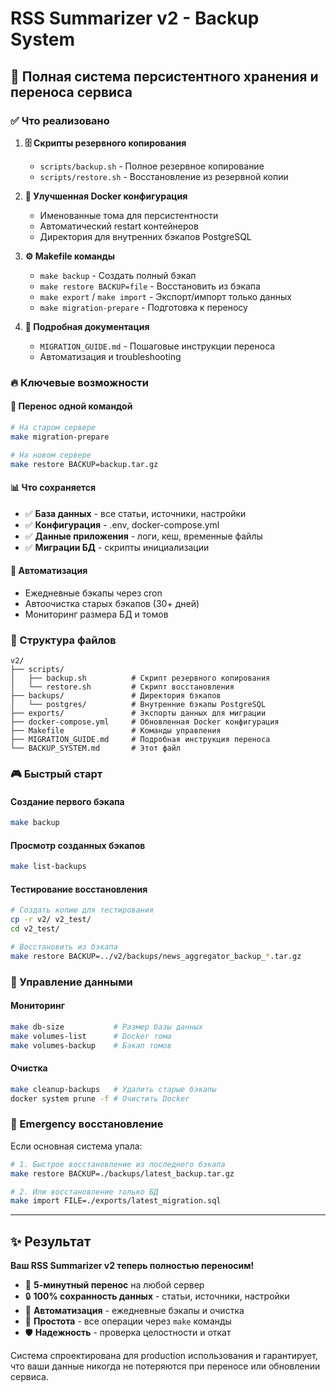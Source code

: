 # RSS Summarizer v2 - Backup System

## 🎯 Полная система персистентного хранения и переноса сервиса

### ✅ Что реализовано

1. **🗄️ Скрипты резервного копирования**
   - `scripts/backup.sh` - Полное резервное копирование
   - `scripts/restore.sh` - Восстановление из резервной копии

2. **🐳 Улучшенная Docker конфигурация**
   - Именованные тома для персистентности
   - Автоматический restart контейнеров
   - Директория для внутренних бэкапов PostgreSQL

3. **⚙️ Makefile команды**
   - `make backup` - Создать полный бэкап
   - `make restore BACKUP=file` - Восстановить из бэкапа
   - `make export` / `make import` - Экспорт/импорт только данных
   - `make migration-prepare` - Подготовка к переносу

4. **📖 Подробная документация**
   - `MIGRATION_GUIDE.md` - Пошаговые инструкции переноса
   - Автоматизация и troubleshooting

### 🔥 Ключевые возможности

#### 🚀 **Перенос одной командой**
```bash
# На старом сервере
make migration-prepare

# На новом сервере  
make restore BACKUP=backup.tar.gz
```

#### 📊 **Что сохраняется**
- ✅ **База данных** - все статьи, источники, настройки
- ✅ **Конфигурация** - .env, docker-compose.yml  
- ✅ **Данные приложения** - логи, кеш, временные файлы
- ✅ **Миграции БД** - скрипты инициализации

#### 🔄 **Автоматизация**
- Ежедневные бэкапы через cron
- Автоочистка старых бэкапов (30+ дней)
- Мониторинг размера БД и томов

### 📁 Структура файлов

```
v2/
├── scripts/
│   ├── backup.sh          # Скрипт резервного копирования
│   └── restore.sh         # Скрипт восстановления
├── backups/               # Директория бэкапов
│   └── postgres/          # Внутренние бэкапы PostgreSQL
├── exports/               # Экспорты данных для миграции
├── docker-compose.yml     # Обновленная Docker конфигурация
├── Makefile               # Команды управления
├── MIGRATION_GUIDE.md     # Подробная инструкция переноса
└── BACKUP_SYSTEM.md       # Этот файл
```

### 🎮 Быстрый старт

#### Создание первого бэкапа
```bash
make backup
```

#### Просмотр созданных бэкапов
```bash
make list-backups
```

#### Тестирование восстановления
```bash
# Создать копию для тестирования
cp -r v2/ v2_test/
cd v2_test/

# Восстановить из бэкапа
make restore BACKUP=../v2/backups/news_aggregator_backup_*.tar.gz
```

### 🔧 Управление данными

#### Мониторинг
```bash
make db-size           # Размер базы данных
make volumes-list      # Docker тома  
make volumes-backup    # Бэкап томов
```

#### Очистка
```bash
make cleanup-backups   # Удалить старые бэкапы
docker system prune -f # Очистить Docker
```

### 🚨 Emergency восстановление

Если основная система упала:
```bash
# 1. Быстрое восстановление из последнего бэкапа
make restore BACKUP=./backups/latest_backup.tar.gz

# 2. Или восстановление только БД
make import FILE=./exports/latest_migration.sql
```

---

## ✨ Результат

**Ваш RSS Summarizer v2 теперь полностью переносим!**

- 🎯 **5-минутный перенос** на любой сервер
- 🔒 **100% сохранность данных** - статьи, источники, настройки
- 🤖 **Автоматизация** - ежедневные бэкапы и очистка
- 📱 **Простота** - все операции через `make` команды
- 🛡️ **Надежность** - проверка целостности и откат

Система спроектирована для production использования и гарантирует, что ваши данные никогда не потеряются при переносе или обновлении сервиса. 